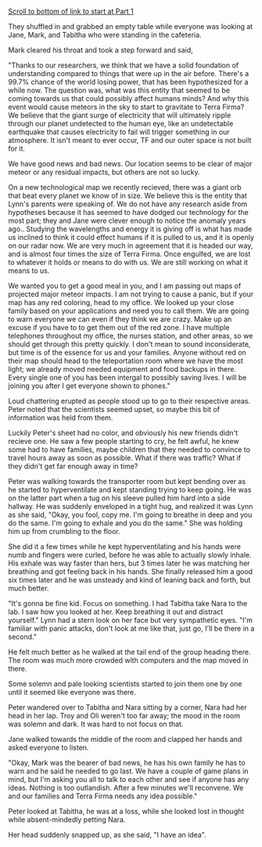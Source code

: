 [Scroll to bottom of link to start at Part 1](http://www.iliveonterrafirma.com)

They shuffled in and grabbed an empty table while everyone was looking at Jane, Mark, and Tabitha who were standing in the cafeteria. 

Mark cleared his throat and took a step forward and said, 

"Thanks to our researchers, we think that we have a solid foundation of understanding compared to things that were up in the air before. There's a 99.7% chance of the world losing power, that has been hypothesized for a while now. The question was, what was this entity that seemed to be coming towards us that could possibly affect humans minds? And why this event would cause meteors in the sky to start to gravitate to Terra Firma? We believe that the giant surge of electricity that will ultimately ripple through our planet undetected to the human eye, like an undetectable earthquake that causes electricity to fail will trigger something in our atmosphere. It isn't meant to ever occur, TF and our outer space is not built for it. 

We have good news and bad news. Our location seems to be clear of major meteor or any residual impacts, but others are not so lucky. 

On a new technological map we recently recieved, there was a giant orb that beat every planet we know of in size. We believe this is the entity that Lynn's parents were speaking of. We do not have any research aside from hypotheses because it has seemed to have dodged our technology for the most part; they and Jane were clever enough to notice the anomaly years ago.. Studying the wavelengths and energy it is giving off is what has made us inclined to think it could effect humans if it is pulled to us, and it is openly on our radar now. We are very much in agreement that it is headed our way, and is almost four times the size of Terra Firma. Once engulfed, we are lost to whatever it holds or means to do with us. We are still working on what it means to us. 

We wanted you to get a good meal in you, and I am passing out maps of projected major meteor impacts. I am not trying to cause a panic, but if your map has any red coloring, head to my office. We looked up your close family based on your applications and need you to call them. We are going to warn everyone we can even if they think we are crazy. Make up an excuse if you have to to get them out of the red zone. I have multiple telephones throughout my office, the nurses station, and other areas, so we should get through this pretty quickly. I don't mean to sound inconsiderate, but time is of the essence for us and your families. Anyone without red on their map should head to the teleportation room where we have the most light; we already moved needed equipment and food backups in there. Every single one of you has been intergal to possibly saving lives. I will be joining you after I get everyone shown to phones." 

Loud chattering erupted as people stood up to go to their respective areas.
Peter noted that the scientists seemed upset, so maybe this bit of information was held from them. 

Luckily Peter's sheet had no color, and obviously his new friends didn't recieve one.
He saw a few people starting to cry, he felt awful, he knew some had to have families, maybe children that they needed to convince to travel hours away as soon as possible. What if there was traffic? What if they didn't get far enough away in time? 

Peter was walking towards the transporter room but kept bending over as he started to hyperventilate and kept standing trying to keep going. He was on the latter part when a tug on his sleeve pulled him hard into a side hallway. He was suddenly enveloped in a tight hug, and realized it was Lynn as she said, "Okay, you fool, copy me. I'm going to breathe in deep and you do the same. I'm going to exhale and you do the same." She was holding him up from crumbling to the floor. 

She did it a few times while he kept hyperventilating and his hands were numb and fingers were curled, before he was able to actually slowly inhale. His exhale was way faster than hers, but 3 times later he was matching her breathing and got feeling back in his hands. She finally released him a good six times later and he was unsteady and kind of leaning back and forth, but much better. 

"It's gonna be fine kid. Focus on something. I had Tabitha take Nara to the lab. I saw how you looked at her. Keep breathing it out and distract yourself." Lynn had a stern look on her face but very sympathetic eyes.
"I'm familiar with panic attacks, don't look at me like that, just go, I'll be there in a second." 

He felt much better as he walked at the tail end of the group heading there. 
The room was much more crowded with computers and the map moved in there. 

Some solemn and pale looking scientists started to join them one by one until it seemed like everyone was there. 

Peter wandered over to Tabitha and Nara sitting by a corner, Nara had her head in her lap. Troy and Oli weren't too far away; the mood in the room was solemn and dark. It was hard to not focus on that. 

Jane walked towards the middle of the room and clapped her hands and asked everyone to listen. 

"Okay, Mark was the bearer of bad news, he has his own family he has to warn and he said he needed to go last. We have a couple of game plans in mind, but I'm asking you all to talk to each other and see if anyone has any ideas. Nothing is too outlandish. After a few minutes we'll reconvene. We and our families and Terra Firma needs any idea possible."

Peter looked at Tabitha, he was at a loss, while she looked lost in thought while absent-mindedly petting Nara. 

Her head suddenly snapped up, as she said, "I have an idea".